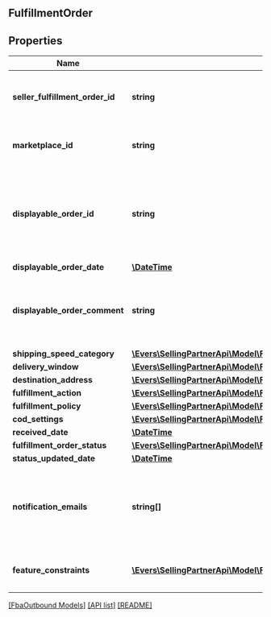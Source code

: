 ## FulfillmentOrder

## Properties

Name | Type | Description | Notes
------------ | ------------- | ------------- | -------------
**seller_fulfillment_order_id** | **string** | The fulfillment order identifier submitted with the createFulfillmentOrder operation. |
**marketplace_id** | **string** | The identifier for the marketplace the fulfillment order is placed against. |
**displayable_order_id** | **string** | A fulfillment order identifier submitted with the createFulfillmentOrder operation. Displays as the order identifier in recipient-facing materials such as the packing slip. |
**displayable_order_date** | [**\DateTime**](\DateTime.md) |  |
**displayable_order_comment** | **string** | A text block submitted with the createFulfillmentOrder operation. Displays in recipient-facing materials such as the packing slip. |
**shipping_speed_category** | [**\Evers\SellingPartnerApi\Model\FbaOutbound\ShippingSpeedCategory**](ShippingSpeedCategory.md) |  |
**delivery_window** | [**\Evers\SellingPartnerApi\Model\FbaOutbound\DeliveryWindow**](DeliveryWindow.md) |  | [optional]
**destination_address** | [**\Evers\SellingPartnerApi\Model\FbaOutbound\Address**](Address.md) |  |
**fulfillment_action** | [**\Evers\SellingPartnerApi\Model\FbaOutbound\FulfillmentAction**](FulfillmentAction.md) |  | [optional]
**fulfillment_policy** | [**\Evers\SellingPartnerApi\Model\FbaOutbound\FulfillmentPolicy**](FulfillmentPolicy.md) |  | [optional]
**cod_settings** | [**\Evers\SellingPartnerApi\Model\FbaOutbound\CODSettings**](CODSettings.md) |  | [optional]
**received_date** | [**\DateTime**](\DateTime.md) |  |
**fulfillment_order_status** | [**\Evers\SellingPartnerApi\Model\FbaOutbound\FulfillmentOrderStatus**](FulfillmentOrderStatus.md) |  |
**status_updated_date** | [**\DateTime**](\DateTime.md) |  |
**notification_emails** | **string[]** | A list of email addresses that the seller provides that are used by Amazon to send ship-complete notifications to recipients on behalf of the seller. | [optional]
**feature_constraints** | [**\Evers\SellingPartnerApi\Model\FbaOutbound\FeatureSettings[]**](FeatureSettings.md) | A list of features and their fulfillment policies to apply to the order. | [optional]

[[FbaOutbound Models]](../) [[API list]](../../Api) [[README]](../../../README.md)
